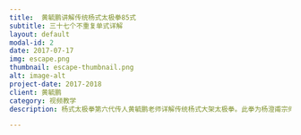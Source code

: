 ```yaml
---
title:  黄毓鹏讲解传统杨式太极拳85式
subtitle: 三十七个不重复单式详解
layout: default
modal-id: 2
date: 2017-07-17
img: escape.png
thumbnail: escape-thumbnail.png
alt: image-alt
project-date: 2017-2018
client: 黄毓鹏
category: 视频教学
description: 杨式太极拳第六代传人黄毓鹏老师详解传统杨式大架太极拳。此拳为杨澄甫宗师传授崔毅士先生，崔毅士传张勇涛，张勇涛传黄毓鹏。全套路共126式，另称85式，计数方式不同，实为同一套拳。去掉重复，传统杨式太极拳共三十七个不同式名的动作。各大视频网站均可看到。

---
```

